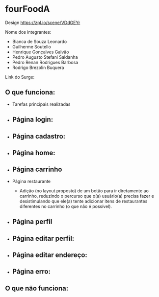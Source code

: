 # fourFoodA
Design
https://zpl.io/scene/VDdGEYr

Nome dos integrantes: 
- Bianca de Souza Leonardo
- Guilherme Soutello
- Henrique Gonçalves Galvão  
- Pedro Augusto Stefani Saldanha
- Pedro Renan Rodrigues Barbosa
- Rodrigo Brezolin Buquera


Link do Surge: 

O que funciona: 
-
- Tarefas principais realizadas

- Página login:
  - 

- Página cadastro:
  - 

- Página home:
  - 

- Página carrinho
  - 

- Página restaurante
  - Adição (no layout proposto) de um botão para ir diretamente ao carrinho, reduzindo o percurso que o(a) usuário(a) precisa fazer e desistimulando que ele(a) tente adicionar itens de restaurantes diferentes no carrinho (o que não é possível). 

- Página perfil
  - 

- Página editar perfil:
  - 

- Página editar endereço:
  - 


- Página erro:
  - 


O que não funciona: 
-

